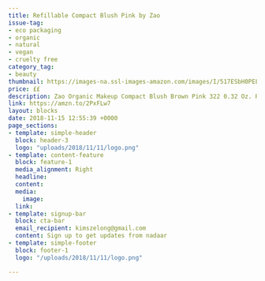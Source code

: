 ```yaml
---
title: Refillable Compact Blush Pink by Zao 
issue-tag:
- eco packaging 
- organic
- natural 
- vegan
- cruelty free
category_tag:
- beauty
thumbnail: https://images-na.ssl-images-amazon.com/images/I/517ESbH0PEL._SL1000_.jpg
price: ££
description: Zao Organic Makeup Compact Blush Brown Pink 322 0.32 Oz. Refillable packaging. 
link: https://amzn.to/2PxFLw7
layout: blocks
date: 2018-11-15 12:55:39 +0000
page_sections:
- template: simple-header
  block: header-3
  logo: "uploads/2018/11/11/logo.png"
- template: content-feature
  block: feature-1
  media_alignment: Right
  headline:  
  content: 
  media:
    image: 
  link: 
- template: signup-bar
  block: cta-bar
  email_recipient: kimszelong@gmail.com
  content: Sign up to get updates from nadaar
- template: simple-footer
  block: footer-1
  logo: "/uploads/2018/11/11/logo.png"

---
```

